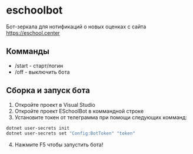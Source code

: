 # eschoolbot

Бот-зеркала для нотификаций о новых оценках с сайта https://eschool.center

## Комманды

- /start - старт/логин
- /off - выключить бота

## Сборка и запуск бота

1. Откройте проект в Visual Studio
2. Откройте проект ESchoolBot в коммандной строке
3. Установите токен от телеграмма при помощи следующих комманд:
```sh
dotnet user-secrets init
dotnet user-secrets set "Config:BotToken" "token"
```
4. Нажмите F5 чтобы запустить бота!

